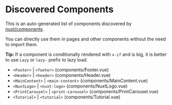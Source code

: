 # Discovered Components

This is an auto-generated list of components discovered by [nuxt/components](https://github.com/nuxt/components).

You can directly use them in pages and other components without the need to import them.

**Tip:** If a component is conditionally rendered with `v-if` and is big, it is better to use `Lazy` or `lazy-` prefix to lazy load.

- `<Footer>` | `<footer>` (components/Footer.vue)
- `<Header>` | `<header>` (components/Header.vue)
- `<MainContent>` | `<main-content>` (components/MainContent.vue)
- `<NuxtLogo>` | `<nuxt-logo>` (components/NuxtLogo.vue)
- `<PrintCarousel>` | `<print-carousel>` (components/PrintCarousel.vue)
- `<Tutorial>` | `<tutorial>` (components/Tutorial.vue)
